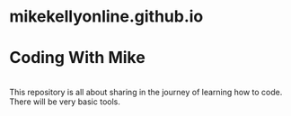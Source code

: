 # mikekellyonline.github.io

<h1>Coding With Mike</h1>
<br>
This repository is all about sharing in the journey of learning how to code. There will be very basic tools. 
